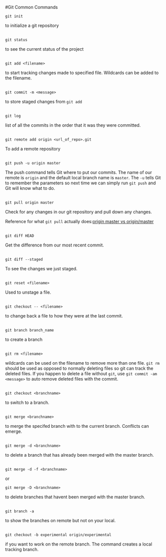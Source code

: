 #Git Common Commands

```
git init
```
to initialize a git repository
<br/>
<br/>

```
git status
```
to see the current status of the project
<br/>
<br/>

```
git add <filename>
```
to start tracking changes made to specified file. Wildcards can be added to the filename.
<br/>
<br/>

```
git commit -m <message>
```
to store staged changes from ```git add```
<br/>
<br/>

```
git log
```
list of all the commits in the order that it was they were committed.
<br/>
<br/>

```
git remote add origin <url_of_repo>.git
```
To add a remote repository
<br/>
<br/>

```
git push -u origin master
```
The push command tells Git where to put our commits. The name of our remote is ```origin``` and the default local branch name is ```master```. The ```-u``` tells Git to remember the parameters so next time we can simply run ```git push``` and Git will know what to do.
<br/>
<br/>

```
git pull origin master
```
Check for any changes in our git repository and pull down any changes.

Reference for what ```git pull``` actually does:[origin master vs origin/master](http://stackoverflow.com/questions/18137175/in-git-what-is-the-difference-between-origin-master-vs-origin-master)
<br/>
<br/>

```
git diff HEAD
```
Get the difference from our most recent commit.
<br/>
<br/>

```
git diff --staged
```
To see the changes we just staged.
<br/>
<br/>

```
git reset <filename>
```
Used to unstage a file.
<br/>
<br/>

```
git checkout -- <filename>
```
to change back a file to how they were at the last commit.
<br/>
<br/>

```
git branch branch_name
```
to create a branch
<br/>
<br/>

```
git rm <filename>
```
wildcards can be used on the filename to remove more than one file. ```git rm``` should be used as opposed to normally deleting files so git can track the deleted files. If you happen to delete a file without ```git```, use ```git commit -am <message>``` to auto remove deleted files with the commit.
<br/>
<br/>

```
git checkout <branchname>
```
to switch to a branch.
<br/>
<br/>

```
git merge <branchname>
```
to merge the specifed branch with to the current branch. Conflicts can emerge.
<br/>
<br/>

```
git merge -d <branchname>
```
to delete a branch that has already been merged with the master branch.
<br/>
<br/>

```
git merge -d -f <branchname>
```
or
```
git merge -D <branchname>
```
to delete branches that havent been merged with the master branch.
<br/>
<br/>

```
git branch -a
```
to show the branches on remote but not on your local.
<br/>
<br/>

```
git checkout -b experimental origin/experimental
```
if you want to work on the remote branch. The command creates a local tracking branch.
